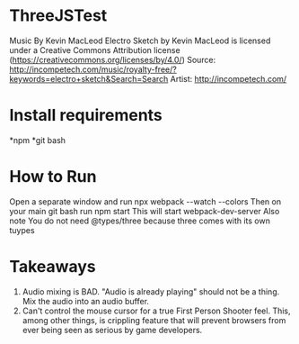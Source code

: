 # ThreeJSTest 

Music By Kevin MacLeod
Electro Sketch by Kevin MacLeod is licensed under a Creative Commons Attribution license (https://creativecommons.org/licenses/by/4.0/)
Source: http://incompetech.com/music/royalty-free/?keywords=electro+sketch&Search=Search
Artist: http://incompetech.com/

# Install requirements
*npm
*git bash

# How to Run
Open a separate window and run 
  npx webpack --watch --colors
Then on your main git bash run
  npm start
This will start webpack-dev-server
Also note You do not need @types/three because three comes with its own tuypes
  
# Takeaways
1. Audio mixing is BAD.  "Audio is already playing" should not be a thing.  Mix the audio into an audio buffer.
2. Can't control the mouse cursor for a true First Person Shooter feel.  This, among other things, is crippling feature that will prevent browsers from ever being seen as serious by game developers. 
